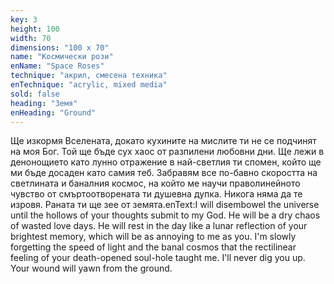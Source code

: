 ```yaml
---
key: 3
height: 100
width: 70
dimensions: "100 x 70"
name: "Космически рози"
enName: "Space Roses"
technique: "акрил, смесена техника"
enTechnique: "acrylic, mixed media"
sold: false
heading: "Земя"
enHeading: "Ground"
---
```

Ще изкормя Вселената, докато кухините на мислите ти не се подчинят на моя Бог. Той ще бъде сух хаос от разпилени любовни дни. Ще лежи в денонощието като лунно отражение в най-светлия ти спомен, който ще ми бъде досаден като самия теб. Забравям все по-бавно скоростта на светлината и баналния космос, на който ме научи праволинейното чувство от смъртоотворената ти душевна дупка. Никога няма да те изровя. Раната ти ще зее от земята.enText:I will disembowel the universe until the hollows of your thoughts submit to my God. He will be a dry chaos of wasted love days. He will rest in the day like a lunar reflection of your brightest memory, which will be as annoying to me as you. I'm slowly forgetting the speed of light and the banal cosmos that the rectilinear feeling of your death-opened soul-hole taught me. I'll never dig you up. Your wound will yawn from the ground.
